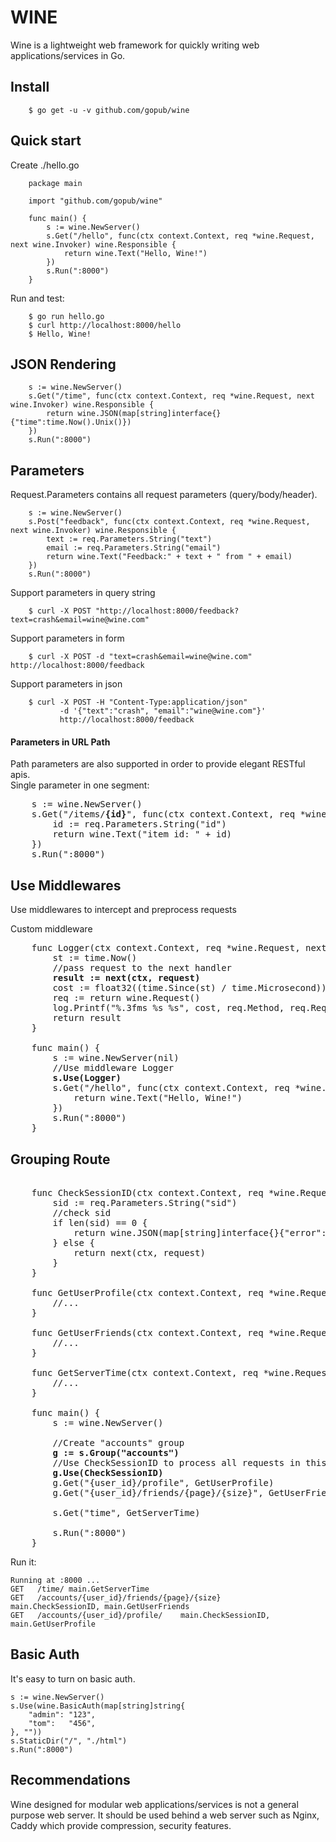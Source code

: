 # WINE

Wine is a lightweight web framework for quickly writing web applications/services in Go. 

## Install  

        $ go get -u -v github.com/gopub/wine

## Quick start  
Create ./hello.go  
        
        package main
        
        import "github.com/gopub/wine"
        
        func main() {
        	s := wine.NewServer()
        	s.Get("/hello", func(ctx context.Context, req *wine.Request, next wine.Invoker) wine.Responsible {
        		return wine.Text("Hello, Wine!")
        	})
        	s.Run(":8000")
        }
Run and test:  

        $ go run hello.go
        $ curl http://localhost:8000/hello
        $ Hello, Wine!
        

## JSON Rendering

        s := wine.NewServer()
        s.Get("/time", func(ctx context.Context, req *wine.Request, next wine.Invoker) wine.Responsible {
        	return wine.JSON(map[string]interface{}{"time":time.Now().Unix()})
        })
        s.Run(":8000")

## Parameters
Request.Parameters contains all request parameters (query/body/header).

        s := wine.NewServer()
        s.Post("feedback", func(ctx context.Context, req *wine.Request, next wine.Invoker) wine.Responsible {
            text := req.Parameters.String("text")
            email := req.Parameters.String("email")
            return wine.Text("Feedback:" + text + " from " + email)
        })
        s.Run(":8000")
Support parameters in query string

        $ curl -X POST "http://localhost:8000/feedback?text=crash&email=wine@wine.com"
Support parameters in form

        $ curl -X POST -d "text=crash&email=wine@wine.com" http://localhost:8000/feedback
Support parameters in json

        $ curl -X POST -H "Content-Type:application/json" 
               -d '{"text":"crash", "email":"wine@wine.com"}' 
               http://localhost:8000/feedback
#### Parameters in URL Path
Path parameters are also supported in order to provide elegant RESTful apis.  
Single parameter in one segment:
<pre>
    s := wine.NewServer() 
    s.Get("/items/<b>{id}</b>", func(ctx context.Context, req *wine.Request, next wine.Invoker) wine.Responsible {
        id := req.Parameters.String("id")
        return wine.Text("item id: " + id)
    }) 
    s.Run(":8000")
</pre>
       
## Use Middlewares
Use middlewares to intercept and preprocess requests  

Custom middleware
<pre>
    func Logger(ctx context.Context, req *wine.Request, next wine.Invoker) wine.Responsible {
    	st := time.Now()  
    	//pass request to the next handler
    	<b>result := next(ctx, request)</b>
    	cost := float32((time.Since(st) / time.Microsecond)) / 1000.0
    	req := return wine.Request()
    	log.Printf("%.3fms %s %s", cost, req.Method, req.RequestURI)
    	return result
    } <br/>
    func main() {
    	s := wine.NewServer(nil) 
    	//Use middleware Logger
    	<b>s.Use(Logger)</b> 
    	s.Get("/hello", func(ctx context.Context, req *wine.Request, next wine.Invoker) wine.Responsible {
    		return wine.Text("Hello, Wine!")
        })
        s.Run(":8000")
    }
</pre>
## Grouping Route
<pre>  
    func CheckSessionID(ctx context.Context, req *wine.Request, next wine.Invoker) wine.Responsible {
    	sid := req.Parameters.String("sid")
    	//check sid
    	if len(sid) == 0 {
    		return wine.JSON(map[string]interface{}{"error":"need sid"})
    	} else {
    		return next(ctx, request)
    	}
    }
    
    func GetUserProfile(ctx context.Context, req *wine.Request, next wine.Invoker) wine.Responsible  {
    	//...
    }
    
    func GetUserFriends(ctx context.Context, req *wine.Request, next wine.Invoker) wine.Responsible  {
    	//...
    }
    
    func GetServerTime(ctx context.Context, req *wine.Request, next wine.Invoker) wine.Responsible  {
    	//...
    }
    
    func main() {
    	s := wine.NewServer()
    
    	//Create "accounts" group
    	<b>g := s.Group("accounts")</b>
    	//Use CheckSessionID to process all requests in this route group
    	<b>g.Use(CheckSessionID)</b>
    	g.Get("{user_id}/profile", GetUserProfile)
    	g.Get("{user_id}/friends/{page}/{size}", GetUserFriends)
    
    	s.Get("time", GetServerTime)
    
    	s.Run(":8000")
    }  
</pre>
Run it: 

    Running at :8000 ...
    GET   /time/ main.GetServerTime
    GET   /accounts/{user_id}/friends/{page}/{size}    main.CheckSessionID, main.GetUserFriends
    GET   /accounts/{user_id}/profile/    main.CheckSessionID, main.GetUserProfile


## Basic Auth
It's easy to turn on basic auth.

    s := wine.NewServer()
	s.Use(wine.BasicAuth(map[string]string{
		"admin": "123",
		"tom":   "456",
	}, ""))
	s.StaticDir("/", "./html")
	s.Run(":8000")
	
## Recommendations
Wine designed for modular web applications/services is not a general purpose web server. It should be used behind a web server such as Nginx, Caddy which provide compression, security features.